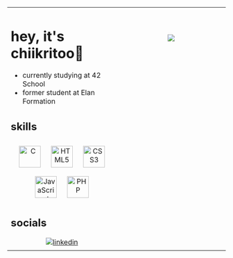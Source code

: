<table><tr><td valign="top" width="50%">

# hey, it's chiikritoo👋  
  

- currently studying at 42 School  
- former student at Elan Formation  


## skills  
<div align="center">  
<img style="margin: 10px" src="https://profilinator.rishav.dev/skills-assets/c-original.svg" alt="C" height="50"/>
<img style="margin: 10px" src="https://profilinator.rishav.dev/skills-assets/html5-original-wordmark.svg" alt="HTML5" height="50"/> 
<img style="margin: 10px" src="https://profilinator.rishav.dev/skills-assets/css3-original-wordmark.svg" alt="CSS3" height="50"/>
<img style="margin: 10px" src="https://profilinator.rishav.dev/skills-assets/javascript-original.svg" alt="JavaScript" height="50"/>
<img style="margin: 10px" src="https://profilinator.rishav.dev/skills-assets/php-original.svg" alt="PHP" height="50"/>
</div>  

## socials  
<div align="center">
<a href="https://linkedin.com/in/https://www.linkedin.com/in/anis-chikri-950914110/" target="_blank">
<img src=https://img.shields.io/badge/linkedin-%231E77B5.svg?&style=for-the-badge&logo=linkedin&logoColor=white alt=linkedin style="margin-bottom: 5px;" />
</a>  
</div>

</td><td valign="top" width="50%">

  
<br />
<br />
<br />
<div align="center">
<img src="https://i.giphy.com/media/rx3flR1eNqciQ/giphy.webp" align="center" valign="bottom"/>
</div>  


</td></tr></table>
<br />
